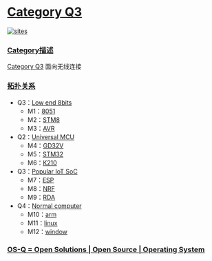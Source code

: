 ﻿# [Category Q3](https://github.com/OS-Q/Q3)

[![sites](http://182.61.61.133/link/resources/OSQ.png)](http://www.OS-Q.com)

### [Category描述](https://github.com/OS-Q/Q3/wiki) 

[Category Q3](https://github.com/OS-Q/Q3) 面向无线连接

### [拓扑关系](https://github.com/OS-Q)

* Q3：[Low end 8bits](https://github.com/OS-Q/Q3)
    * M1：[8051](https://github.com/OS-Q/M1)
    * M2：[STM8](https://github.com/OS-Q/M2)
    * M3：[AVR](https://github.com/OS-Q/M3)
* Q2：[Universal MCU](https://github.com/OS-Q/Q2)
    * M4：[GD32V](https://github.com/OS-Q/M4)
    * M5：[STM32](https://github.com/OS-Q/M5)
    * M6：[K210](https://github.com/OS-Q/M6)
* Q3：[Popular IoT SoC](https://github.com/OS-Q/Q3)
    * M7：[ESP](https://github.com/OS-Q/M7)
    * M8：[NRF](https://github.com/OS-Q/M8)
    * M9：[RDA](https://github.com/OS-Q/M9)
* Q4：[Normal computer](https://github.com/OS-Q/Q4)
    * M10：[arm](https://github.com/OS-Q/M10)
    * M11：[linux](https://github.com/OS-Q/M11)
    * M12：[window](https://github.com/OS-Q/M12)

### [OS-Q = Open Solutions | Open Source |  Operating System ](http://www.OS-Q.com/Q3)
